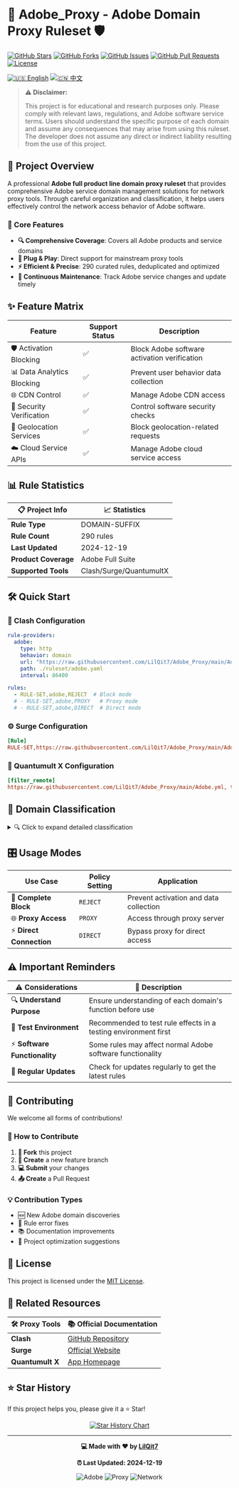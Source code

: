 # 🚫 Adobe_Proxy - Adobe Domain Proxy Ruleset 🛡️

[![GitHub Stars](https://img.shields.io/github/stars/LilQit7/Adobe_Proxy?style=social)](https://github.com/LilQit7/Adobe_Proxy/stargazers)
[![GitHub Forks](https://img.shields.io/github/forks/LilQit7/Adobe_Proxy?style=social)](https://github.com/LilQit7/Adobe_Proxy/network/members)
[![GitHub Issues](https://img.shields.io/github/issues/LilQit7/Adobe_Proxy)](https://github.com/LilQit7/Adobe_Proxy/issues)
[![GitHub Pull Requests](https://img.shields.io/github/issues-pr/LilQit7/Adobe_Proxy)](https://github.com/LilQit7/Adobe_Proxy/pulls)
[![License](https://img.shields.io/github/license/LilQit7/Adobe_Proxy)](https://github.com/LilQit7/Adobe_Proxy/blob/main/LICENSE)

[![🇺🇸 English](https://img.shields.io/badge/🇺🇸_English-Current-blue)](README_EN.md)
[![🇨🇳 中文](https://img.shields.io/badge/🇨🇳_中文-Available-green)](README.md)

> **⚠️ Disclaimer:**
> 
> This project is for educational and research purposes only. Please comply with relevant laws, regulations, and Adobe software service terms. Users should understand the specific purpose of each domain and assume any consequences that may arise from using this ruleset. The developer does not assume any direct or indirect liability resulting from the use of this project.

## 📖 Project Overview

A professional **Adobe full product line domain proxy ruleset** that provides comprehensive Adobe service domain management solutions for network proxy tools. Through careful organization and classification, it helps users effectively control the network access behavior of Adobe software.

### 🎯 Core Features
- **🔍 Comprehensive Coverage**: Covers all Adobe products and service domains
- **🚀 Plug & Play**: Direct support for mainstream proxy tools
- **⚡ Efficient & Precise**: 290 curated rules, deduplicated and optimized
- **🔄 Continuous Maintenance**: Track Adobe service changes and update timely

## ✨ Feature Matrix

| Feature | Support Status | Description |
|---------|----------------|-------------|
| 🛡️ Activation Blocking | ✅ | Block Adobe software activation verification |
| 📊 Data Analytics Blocking | ✅ | Prevent user behavior data collection |
| 🌐 CDN Control | ✅ | Manage Adobe CDN access |
| 🔐 Security Verification | ✅ | Control software security checks |
| 📍 Geolocation Services | ✅ | Block geolocation-related requests |
| ☁️ Cloud Service APIs | ✅ | Manage Adobe cloud service access |

## 📊 Rule Statistics

<div align="center">

| 📋 Project Info | 📈 Statistics |
|-----------------|---------------|
| **Rule Type** | DOMAIN-SUFFIX |
| **Rule Count** | 290 rules |
| **Last Updated** | 2024-12-19 |
| **Product Coverage** | Adobe Full Suite |
| **Supported Tools** | Clash/Surge/QuantumultX |

</div>

## 🛠️ Quick Start

### 🔧 Clash Configuration

```yaml
rule-providers:
  adobe:
    type: http
    behavior: domain
    url: "https://raw.githubusercontent.com/LilQit7/Adobe_Proxy/main/Adobe.yml"
    path: ./ruleset/adobe.yaml
    interval: 86400

rules:
  - RULE-SET,adobe,REJECT  # Block mode
  # - RULE-SET,adobe,PROXY   # Proxy mode
  # - RULE-SET,adobe,DIRECT  # Direct mode
```

### ⚙️ Surge Configuration

```ini
[Rule]
RULE-SET,https://raw.githubusercontent.com/LilQit7/Adobe_Proxy/main/Adobe.yml,REJECT
```

### 🚀 Quantumult X Configuration

```ini
[filter_remote]
https://raw.githubusercontent.com/LilQit7/Adobe_Proxy/main/Adobe.yml, tag=Adobe Block, force-policy=reject, update-interval=86400, opt-parser=false, enabled=true
```

## 📝 Domain Classification

<details>
<summary>🔍 Click to expand detailed classification</summary>

### 🛡️ Activation & Licensing
```
licenses.adobe.com, activate.adobe.com, genuine.adobe.com
```

### ☁️ Cloud Service APIs
```
Various *.adobe.io domains (e.g., p13n.adobe.io, photos.adobe.io)
```

### 📊 Analytics Services
```
adobe.demdex.net, sstats.adobe.com, adobe.tt.omtrdc.net
```

### 🌐 CDN Domains
```
cc-cdn.adobe.com, assets.adobedtm.com, ssl-delivery.adobe.com
```

### 📍 Geolocation Services
```
geo2.adobe.com, presence-ue1.adobe.com
```

### 🔐 Security Verification
```
auth.services.adobe.com, ims-na1-prprod.adobelogin.com
```

</details>

## 🎛️ Usage Modes

| Use Case | Policy Setting | Application |
|----------|----------------|-------------|
| 🚫 **Complete Block** | `REJECT` | Prevent activation and data collection |
| 🌐 **Proxy Access** | `PROXY` | Access through proxy server |
| ⚡ **Direct Connection** | `DIRECT` | Bypass proxy for direct access |

## ⚠️ Important Reminders

<div align="center">

| ⚠️ Considerations | 📝 Description |
|-------------------|-----------------|
| 🔍 **Understand Purpose** | Ensure understanding of each domain's function before use |
| 🧪 **Test Environment** | Recommended to test rule effects in a testing environment first |
| ⚡ **Software Functionality** | Some rules may affect normal Adobe software functionality |
| 🔄 **Regular Updates** | Check for updates regularly to get the latest rules |

</div>

## 🤝 Contributing

We welcome all forms of contributions!

### 🌟 How to Contribute

1. **🍴 Fork** this project
2. **🌿 Create** a new feature branch
3. **💻 Submit** your changes
4. **📤 Create** a Pull Request

### 💡 Contribution Types

- 🆕 New Adobe domain discoveries
- 🐛 Rule error fixes
- 📚 Documentation improvements
- 🎨 Project optimization suggestions

## 📄 License

This project is licensed under the [MIT License](LICENSE).

## 🔗 Related Resources

| 🛠️ Proxy Tools | 📚 Official Documentation |
|-----------------|---------------------------|
| **Clash** | [GitHub Repository](https://github.com/Dreamacro/clash) |
| **Surge** | [Official Website](https://nssurge.com/) |
| **Quantumult X** | [App Homepage](https://quantumult.app/) |

## ⭐ Star History

If this project helps you, please give it a ⭐ Star!

<div align="center">

[![Star History Chart](https://api.star-history.com/svg?repos=LilQit7/Adobe_Proxy&type=Date)](https://star-history.com/#LilQit7/Adobe_Proxy&Date)

</div>

---

<div align="center">

**💻 Made with ❤️ by [LilQit7](https://github.com/LilQit7)**

**⏰ Last Updated: 2024-12-19**

![Adobe](https://img.shields.io/badge/Adobe-FF0000?style=for-the-badge&logo=adobe&logoColor=white)
![Proxy](https://img.shields.io/badge/Proxy-4285F4?style=for-the-badge&logo=googlecloud&logoColor=white)
![Network](https://img.shields.io/badge/Network-FF6B6B?style=for-the-badge&logo=network&logoColor=white)

</div> 
